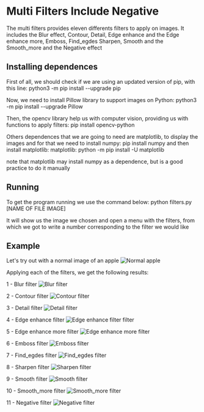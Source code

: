 # Multi Filters Include Negative

The multi filters provides eleven differents filters to apply on images. It includes
the Blur effect, Contour, Detail, Edge enhance and the Edge enhance more, Emboss, Find_egdes
Sharpen, Smooth and the Smooth_more and the Negative effect

## Installing dependences

First of all, we should check if we are using an updated version of pip, with this line:
    python3 -m pip install --upgrade pip

Now, we need to install Pillow library to support images on Python:
    python3 -m pip install --upgrade Pillow

Then, the opencv library help us with computer vision, providing us with functions to apply filters:
    pip install opencv-python

Others dependences that we are going to need are matplotlib, to display the images and for that we
need to install numpy:
    pip install numpy
and then install matplotlib:
    matplotlib: python -m pip install -U matplotlib

note that matplotlib may install numpy as a dependence, but is a good practice to do it manually

## Running

To get the program running we use the command below:
    python filters.py [NAME OF FILE IMAGE]

It will show us the image we chosen and open a menu with the filters, from which we got to write a number corresponding to the filter we would like

## Example

Let's try out with a normal image of an apple
![Normal apple]((https://github.com/brunohomma/Awesome-Python-Scripts/blob/feature-add-image-filters/Image-Processing/Multi_Filters_Include_Negative/apple.jpg?raw=true))

Applying each of the filters, we get the following results:

1 - Blur filter
![Blur filter]((https://github.com/brunohomma/Awesome-Python-Scripts/blob/feature-add-image-filters/Image-Processing/Multi_Filters_Include_Negative/images/apple_1_converted.jpg?raw=true))

2 - Contour filter
![Contour filter]((https://github.com/brunohomma/Awesome-Python-Scripts/blob/feature-add-image-filters/Image-Processing/Multi_Filters_Include_Negative/images/apple_1_converted.jpg?raw=true))

3 - Detail filter
![Detail filter]((https://github.com/brunohomma/Awesome-Python-Scripts/blob/feature-add-image-filters/Image-Processing/Multi_Filters_Include_Negative/images/apple_1_converted.jpg?raw=true))

4 - Edge enhance filter
![Edge enhance filter filter]((https://github.com/brunohomma/Awesome-Python-Scripts/blob/feature-add-image-filters/Image-Processing/Multi_Filters_Include_Negative/images/apple_1_converted.jpg?raw=true))

5 - Edge enhance more filter
![Edge enhance more filter]((https://github.com/brunohomma/Awesome-Python-Scripts/blob/feature-add-image-filters/Image-Processing/Multi_Filters_Include_Negative/images/apple_1_converted.jpg?raw=true))

6 - Emboss filter
![Emboss filter]((https://github.com/brunohomma/Awesome-Python-Scripts/blob/feature-add-image-filters/Image-Processing/Multi_Filters_Include_Negative/images/apple_1_converted.jpg?raw=true))

7 - Find_egdes filter
![Find_egdes filter]((https://github.com/brunohomma/Awesome-Python-Scripts/blob/feature-add-image-filters/Image-Processing/Multi_Filters_Include_Negative/images/apple_1_converted.jpg?raw=true))

8 - Sharpen filter
![Sharpen filter]((https://github.com/brunohomma/Awesome-Python-Scripts/blob/feature-add-image-filters/Image-Processing/Multi_Filters_Include_Negative/images/apple_1_converted.jpg?raw=true))

9 - Smooth filter
![Smooth filter]((https://github.com/brunohomma/Awesome-Python-Scripts/blob/feature-add-image-filters/Image-Processing/Multi_Filters_Include_Negative/images/apple_1_converted.jpg?raw=true))

10 - Smooth_more filter
![Smooth_more filter]((https://github.com/brunohomma/Awesome-Python-Scripts/blob/feature-add-image-filters/Image-Processing/Multi_Filters_Include_Negative/images/apple_1_converted.jpg?raw=true))

11 - Negative filter
![Negative filter]((https://github.com/brunohomma/Awesome-Python-Scripts/blob/feature-add-image-filters/Image-Processing/Multi_Filters_Include_Negative/images/apple_1_converted.jpg?raw=true))